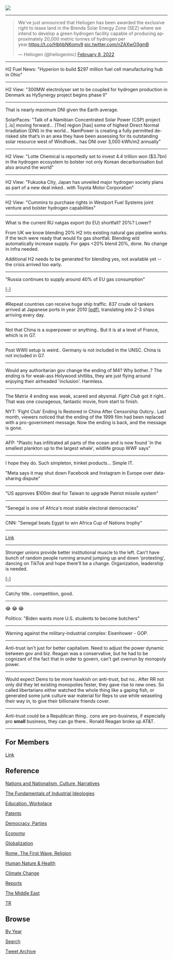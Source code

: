 <img src="https://drive.google.com/uc?export=view&id=1B2wf9R7AMH1d7Vw6e2mucLbIQ5NSjir7"/>

---

<blockquote class="twitter-tweet"><p lang="en" dir="ltr">We&#39;ve just announced that Heliogen has been awarded the exclusive right to lease land in the Brenda Solar Energy Zone (SEZ) where we intend to develop a green hydrogen facility capable of producing approximately 20,000 metric tonnes of hydrogen per year.<a href="https://t.co/HbhbNKomv9">https://t.co/HbhbNKomv9</a> <a href="https://t.co/nZAXwO3gmB">pic.twitter.com/nZAXwO3gmB</a></p>&mdash; Heliogen (@heliogeninc) <a href="https://twitter.com/heliogeninc/status/1491098387004809218?ref_src=twsrc%5Etfw">February 8, 2022</a></blockquote> <script async src="https://platform.twitter.com/widgets.js" charset="utf-8"></script>

---

H2 Fuel News: "Hyperion to build $297 million fuel cell manufacturing hub in Ohio"

---

H2 View: "300MW electrolyser set to be coupled for hydrogen production
in Denmark as HySynergy project begins phase II"

---

That is nearly maximum DNI given the Earth average.

SolarPaces: "Talk of a Namibian Concentrated Solar Power (CSP) project
[..is] moving forward... [The] region [has] some of highest Direct
Normal Irradiation (DNI) in the world... NamPower is creating a fully
permitted de-risked site that’s in an area they have been assessing
for its outstanding solar resource west of Windhoek.. has DNI over
3,000 kWh/m2 annually"

---

H2 View: "Lotte Chemical is reportedly set to invest 4.4 trillion won
($3.7bn) in the hydrogen ecosystem to bolster not only Korean
decarbonisation but also around the world"

---

H2 View: "Fukuoka City, Japan has unveiled major hydrogen society
plans as part of a new deal inked.. with Toyota Motor Corporation"

---

H2 View: "Cummins to purchase rights in Westport Fuel Systems joint
venture and bolster hydrogen capabilities"

---

What is the current RU natgas export (to EU) shortfall? 20%? Lower?

From UK we know blending 20% H2 into existing natural gas pipeline
works. If the tech were ready that would fix gas shortfall. Blending
wld automatically increase supply. For gaps <20% blend 20%, done. No
change in infra needed.

Additional H2 needs to be generated for blending yes, not available
yet -- the crisis arrived too early.

---

"Russia continues to supply around 40% of EU gas consumption"

[[-]](https://www.bruegel.org/2022/01/can-europe-survive-painlessly-without-russian-gas/)

---

\#Repeat countries can receive huge ship traffic. 837 crude oil
tankers arrived at Japanese ports in year 2010
[[pdf](https://iea.blob.core.windows.net/assets/00cf6755-2976-4cd8-be5d-1c27b13d7df3/2013_OSS_Japan.pdf)],
translating into 2-3 ships arriving every day.

---

Not that China is a superpower or anything.. But it is at a level of
France, which is in G7.

---

Post WWII setup is weird.. Germany is not included in the UNSC. China
is not included in G7.

---

Would any authoritarian gov change the ending of M4? Why bother..? The
ending is for weak-ass Holywood shitlibs, they are just flying around
enjoying their airheaded 'inclusion'. Harmless.

---

The Matrix 4 ending was weak, scared and abysmal. *Fight Club* got it
right.. That was one courageous, fantastic movie, from start to
finish.

NYT: ‘Fight Club’ Ending Is Restored in China After Censorship
Outcry.. Last month, viewers noticed that the ending of the 1999 film
had been replaced with a pro-government message. Now the ending is
back, and the message is gone.

---

AFP: "Plastic has infiltrated all parts of the ocean and is now found
'in the smallest plankton up to the largest whale', wildlife group WWF
says"

---

I hope they do. Such simpleton, trinket products... Simple IT.

"Meta says it may shut down Facebook and Instagram in Europe over data-sharing dispute"

---

"US approves $100m deal for Taiwan to upgrade Patriot missile system"

---

"Senegal is one of Africa's most stable electoral democracies"

---

CNN: "Senegal beats Egypt to win Africa Cup of Nations trophy"

---

[Link](https://drive.google.com/uc?export=view&id=169fSsDA6hLxPGGG3-8XbyeR9eRFrZvUO)

---

Stronger unions provide better institutional muscle to the left. Can't
have bunch of random people running around jumping up and down
'protesting', dancing on TikTok and hope there'll be a
change. Organization, leadership is needed.

[[-]](2019/08/focus-group-democracy.md)

---

Catchy title.. competition, good.

---

😂 😂 😂 

Politico: "Biden wants more U.S. students to become butchers"

---

Warning against the military-industrial complex: Eisenhower - GOP.

---

Anti-trust isn't just for better capitalism. Need to adjust the power
dynamic between gov and biz. Reagan was a conservative, but he had to
be cognizant of the fact that in order to govern, can't get overrun by
monopoly power.


---

Would expect Dems to be more hawkish on anti-trust, but no..  After RR
not only did they let existing monopolies fester, they gave rise to
new ones. So called libertarians either watched the whole thing like a
gaping fish, or generated some junk culture war material for Reps to
use while weaseling their way in, to give their billionaire friends
cover.

---

Anti-trust could be a Republican thing.. cons are pro-business, if
especially pro **small** business, they can go there.. Ronald Reagan
broke up AT&T.

---

## For Members

[Link](https://thirdwave-members.herokuapp.com)

## Reference

[Nations and Nationalism, Culture, Narratives](/2013/02/nations-and-nationalism.md)

[The Fundamentals of Industrial Ideologies](/2011/04/fundamentals-of-industrial-ideologies.md)

[Education, Workplace](2017/09/education-workplace.md)

[Patents](/2018/09/patents.md)

[Democracy, Parties](/2016/11/democracy.md)

[Economy](/2018/05/economy.md)

[Globalization](/2018/09/globalization.md)

[Rome, The First Wave, Religion](/2017/12/rome.md)

[Human Nature & Health](/2020/07/human-nature.md)

[Climate Change](/2018/12/climate.md)

[Reports](/2019/05/reports.md)

[The Middle East](/2019/07/middleeast.md)

[TR](../tr)

## Browse

[By Year](years.md)

[Search](search.html)

[Tweet Archive](/tweets/README.md)


